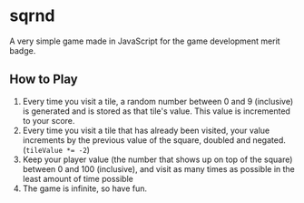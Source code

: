 # sqrnd

A very simple game made in JavaScript for the game development merit badge.

## How to Play

1. Every time you visit a tile, a random number between 0 and 9 (inclusive) is generated and is stored as that tile's value. This value is incremented to your score.
2. Every time you visit a tile that has already been visited, your value increments by the previous value of the square, doubled and negated. (`tileValue *= -2`)
3. Keep your player value (the number that shows up on top of the square) between 0 and 100 (inclusive), and visit as many times as possible in the least amount of time possible
4. The game is infinite, so have fun.
